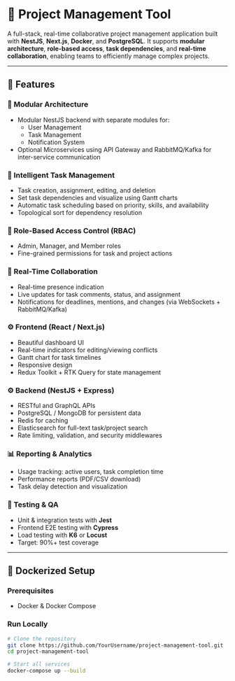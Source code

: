 # 📁 Project Management Tool

A full-stack, real-time collaborative project management application built with **NestJS**, **Next.js**, **Docker**, and **PostgreSQL**. It supports **modular architecture**, **role-based access**, **task dependencies**, and **real-time collaboration**, enabling teams to efficiently manage complex projects.

---

## 🚀 Features

### 🔧 Modular Architecture
- Modular NestJS backend with separate modules for:
  - User Management
  - Task Management
  - Notification System
- Optional Microservices using API Gateway and RabbitMQ/Kafka for inter-service communication

### 🧠 Intelligent Task Management
- Task creation, assignment, editing, and deletion
- Set task dependencies and visualize using Gantt charts
- Automatic task scheduling based on priority, skills, and availability
- Topological sort for dependency resolution

### 👥 Role-Based Access Control (RBAC)
- Admin, Manager, and Member roles
- Fine-grained permissions for task and project actions

### 💬 Real-Time Collaboration
- Real-time presence indication
- Live updates for task comments, status, and assignment
- Notifications for deadlines, mentions, and changes (via WebSockets + RabbitMQ/Kafka)

### ⚙️ Frontend (React / Next.js)
- Beautiful dashboard UI
- Real-time indicators for editing/viewing conflicts
- Gantt chart for task timelines
- Responsive design
- Redux Toolkit + RTK Query for state management

### ⚙️ Backend (NestJS + Express)
- RESTful and GraphQL APIs
- PostgreSQL / MongoDB for persistent data
- Redis for caching
- Elasticsearch for full-text task/project search
- Rate limiting, validation, and security middlewares

### 📊 Reporting & Analytics
- Usage tracking: active users, task completion time
- Performance reports (PDF/CSV download)
- Task delay detection and visualization

### 🧪 Testing & QA
- Unit & integration tests with **Jest**
- Frontend E2E testing with **Cypress**
- Load testing with **K6** or **Locust**
- Target: 90%+ test coverage

---

## 🐳 Dockerized Setup

### Prerequisites
- Docker & Docker Compose

### Run Locally

```bash
# Clone the repository
git clone https://github.com/YourUsername/project-management-tool.git
cd project-management-tool

# Start all services
docker-compose up --build

